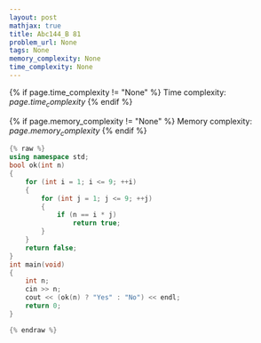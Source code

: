 ```yaml
---
layout: post
mathjax: true
title: Abc144_B 81
problem_url: None
tags: None
memory_complexity: None
time_complexity: None
---
```




{% if page.time_complexity != "None" %}
Time complexity: ${{ page.time_complexity }}$
{% endif %}

{% if page.memory_complexity != "None" %}
Memory complexity: ${{ page.memory_complexity }}$
{% endif %}

```cpp
{% raw %}
using namespace std;
bool ok(int n)
{
    for (int i = 1; i <= 9; ++i)
    {
        for (int j = 1; j <= 9; ++j)
        {
            if (n == i * j)
                return true;
        }
    }
    return false;
}
int main(void)
{
    int n;
    cin >> n;
    cout << (ok(n) ? "Yes" : "No") << endl;
    return 0;
}

{% endraw %}
```